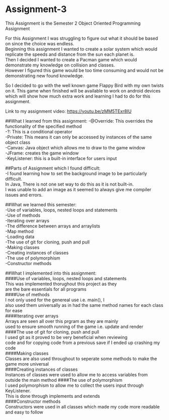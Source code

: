 # Assignment-3
This Assignment is the Semester 2 Object Oriented Programming Assignment

For this Assignment I was struggling to figure out what it should be based on since the choice was endless.  
Beginning this assignment I wanted to create a solar system which would replicate the speeds and distance from the sun each planet is.  
Then I decided I wanted to create a Pacman game which would demonstrate my knowledge on collision and classes.  
However I figured this game would be too time consuming and would not be demonstrating new found knowledge.  

So I decided to go with the well known game Flappy Bird with my own twists on it.
This game when finished will be available to work on android devices which will show how much extra work and learning I had to do for this assignment.  

Link to my assignment video: https://youtu.be/zMM5TExr8IU  


##What I learned from this assignment:
-@Override: This overrides the functionality of the specified method  
-?: This is a conditional operator  
-Private: This means it can only be accessed by instances of the same object class  
-Canvas: Java object which allows me to draw to the game window  
-JFrame: creates the game window  
-KeyListener: this is a built-in interface for users input  

##Parts of Assignment which I found difficult:  
-I found learning how to set the background image to be particularly difficult.  
 In Java, There is not one set way to do this as it is not built-in.  
 I was unable to add an image as it seemed to always give me compiler issues and errors.  

##What we learned this semester:  
-Use of variables, loops, nested loops and statements  
-Use of methods  
-Iterating over arrays  
-The difference between arrays and arraylists  
-Map method  
-Loading data   
-The use of git for cloning, push and pull  
-Making classes  
-Creating instances of classes  
-The use of polymorphism  
-Constructor methods  

##What I implemented into this assignment:  
####Use of variables, loops, nested loops and statements  
 This was implemented thorughout this project as they   
 are the bare essentials for all programs  
####Use of methods   
 I not only used for the genereal use i.e. main(), I   
 also used them universally as in had the same method names for each class for ease  
####Iterating over arrays   
 Arrays are seen all over this prgram as they are mainly   
 used to ensure smooth running of the game i.e. update and render  
####The use of git for cloning, push and pull    
 I used git as it proved to be very beneficial when reviewing   
 code and for copying code from a previous save if I ended up crashing my code  
####Making classes   
 Classes are also used throughout to seperate some methods to make the   
 game more universal  
####Creating instances of classes    
 Instances of classes were used to allow me to access variables from  
 outside the main method 
####The use of polymorphism   
 I used polymorphism to allow me to collect the users input through KeyListener.  
 This is done through implements and extends  
####Constructor methods  
 Constructors were used in all classes which made my code more readable and easy to follow  

 
  
     



